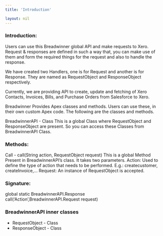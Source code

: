 ```yaml
---
title: 'Introduction'

layout: nil
---
```



### Introduction:

Users can use this Breadwinner global API and make requests to Xero. Request & responses are defined in such a way that, you can make use of them and form the required things for the request and also to handle the response. 

We have created two Handlers, one is for Request and another is for Response. They are named as RequestObject and ResponseObject respectively.

Currently, we are providing API to create, update and fetching of Xero Contacts, Invoices, Bills, and Purchase Orders from Salesforce to Xero.

Breadwinner Provides Apex classes and methods. Users can use these, in their own custom Apex code. The following are the classes and methods.

BreadwinnerAPI - Class
This is a global Class where RequestObject and ResponseObject are present. So you can access these Classes from BreadwinnerAPI Class.

### Methods: 
Call - call(String action, RequestObject request)
This is a global Method Present in BreadwinnerAPI’s class. It takes two parameters.
Action: Used to define the type of action that needs to be performed.
E.g.: createcustomer, createInvoice,... 
Request: An instance of RequestObject is accepted.


### Signature: 
global static BreadwinnerAPI.Response call(‘Action’,BreadwinnerAPI.Request request)	
	
### BreadwinnerAPI inner classes
* RequestObject - Class
* ResponseObject - Class


